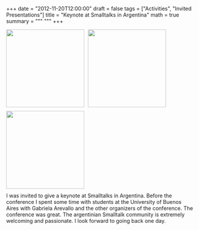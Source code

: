 +++
date = "2012-11-20T12:00:00"
draft = false
tags = ["Activities", "Invited Presentations"]
title = "Keynote at Smalltalks in Argentina"
math = true
summary = """
"""
+++

<img src=/img/ar-teaching.jpg style="box-shadow:none; float: left; width:210px; padding: 10px; padding-top:0px; margin-top: 0px; margin-left: 0px; padding-left: 0px; margin-bottom: 0px; border-width: 0px;" />
<img src=/img/ar-talking.jpg style="box-shadow:none; float: left; width:210px; padding: 10px; padding-top:0px; margin-top: 0px; margin-left: 0px; padding-left: 0px; margin-bottom: 0px; border-width: 0px;" />
<img src=/img/ar-enjoying.jpg style="box-shadow:none; float: left; width:210px; padding: 10px; padding-top:0px; margin-top: 0px; margin-left: 0px; padding-left: 0px; margin-bottom: 0px; border-width: 0px;" />
<div  style="clear:both;"></div>
<small>
</small>
I was invited to give a keynote at Smalltalks in Argentina. Before the conference I spent some time with students at the University of Buenos Aires with Gabriela Arevallo and the other organizers of the conference. The conference was great. The argentinian Smalltalk community is extremely welcoming and passionate. I look forward to going back one day.
</div>